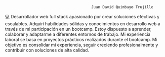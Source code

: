                                            Juan David Quimbayo Trujillo

💻 Desarrollador web full stack apasionado por crear soluciones efectivas y escalables. Adquirí habilidades sólidas y conocimientos en desarrollo web a través de mi participación en un bootcamp. Estoy dispuesto a aprender, colaborar y adaptarme a diferentes entornos de trabajo. Mi experiencia laboral se basa en proyectos prácticos realizados durante el bootcamp. Mi objetivo es consolidar mi experiencia, seguir creciendo profesionalmente y contribuir con soluciones de alta calidad.
